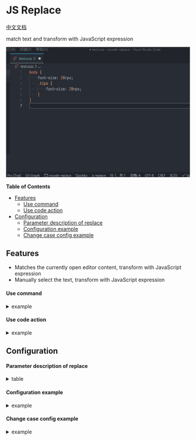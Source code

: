 # JS Replace <!-- omit in toc -->

[中文文档](./README-zh-cn.md)

match text and transform with JavaScript expression

![example](images/example.gif)

**Table of Contents**

- [Features](#features)
    - [Use command](#use-command)
    - [Use code action](#use-code-action)
- [Configuration](#configuration)
    - [Parameter description of replace](#parameter-description-of-replace)
    - [Configuration example](#configuration-example)
    - [Change case config example](#change-case-config-example)

## Features

- Matches the currently open editor content, transform with JavaScript expression
- Manually select the text, transform with JavaScript expression

#### Use command

<details>
<summary>example</summary>

![example](images/example.gif)
</details>

#### Use code action

<details>
<summary>example</summary>

![example2](images/example2.gif)
</details>

## Configuration

#### Parameter description of replace

<details>
<summary>table</summary>

| parameter    | type     | description                                                                                                                                          |
| ------------ | -------- | ---------------------------------------------------------------------------------------------------------------------------------------------------- |
| `$1` to `$n` | `String` | Matched groupings from `$1` to `$n` (The variable prefix can be modified in the configuration)                                                       |
| `$_`         | `String` | The substring that the regular expression matches (The variable name can be modified in the configuration)                                           |
| `ChangeCase` | `Object` | The built-in [change case](https://www.npmjs.com/package/change-case) variable contains change-case utility functions, such as ChangeCase.pascalCase |

</details>

#### Configuration example

<details>
<summary>example</summary>

```json
{
    // Register the replace command
    "jsReplace.commands": [
        {
            // Replace command
            "name": "rpx2px",
            // A regular expression used to match literals
            "match": "([0-9]{1,})rpx",
            // Processing after matching, using js expressions,
            // $1 represents the first grouping content matched,
            // and $_ represents the matched substring
            "replace": "`${($1 / 2)}px`",
            // Describes the command content
            "description": "rpx to px"
        },
        {
            "name": "define pascalCase",
            "match": "\\w{1,}",
            "replace": "ChangeCase.pascalCase($_)",
            "description": "AaBb"
        }
    ],
    // Replace settings, configure variable name mappings for more parameters
    // and $1 to $n prefix customization
    "jsReplace.setting": {
        // Matching substrings
        "match": "$_",
        // If the prefix matches the grouping variable,
        // set to $, the variable is $1 to $n
        "prefix": "$",
        // Register the command with the code action
        "actionLanguages": [
            "javascript",
            "typescript",
            "html",
            "css",
            "less",
            "typescriptreact",
            "scss",
            "python",
            "markdown",
            "json",
            "javascriptreact",
            "sass",
            "go",
            "c",
            "vue"
        ],
        // For commands that need to be ignored in code action,
        // fill in the \"name\" field in jsReplace.commands
        "actionIgnoreCommands": [
            // For example: "define pascalCase"
        ],
        // Code action name formatting, $name represents the command's name,
        // $description represents the command's description
        "actionNameFormat": "JSR $name ($description)"
    }
}
```

</details>

#### Change case config example

<details>
<summary>example</summary>

```json
{
    "jsReplace.commands": [
        {
            "name": "noCase",
            "match": "\\w{1,}[ _-]?\\w{1,}",
            "replace": "ChangeCase.noCase($_)",
            "description": "aa bb"
        },
        {
            "name": "camelCase",
            "match": "\\w{1,}[ _-]?\\w{1,}",
            "replace": "ChangeCase.camelCase($_)",
            "description": "aaBb"
        },
        {
            "name": "pascalCase",
            "match": "\\w{1,}[ _-]?\\w{1,}",
            "replace": "ChangeCase.pascalCase($_)",
            "description": "AaBb"
        },
        {
            "name": "constantCase",
            "match": "\\w{1,}[ _-]?\\w{1,}",
            "replace": "ChangeCase.constantCase($_)",
            "description": "AaBb"
        },
        {
            "name": "snakeCase",
            "match": "\\w{1,}[ _-]?\\w{1,}",
            "replace": "ChangeCase.snakeCase($_)",
            "description": "aa_bb"
        },
        {
            "name": "pathCase",
            "match": "\\w{1,}[ _-]?\\w{1,}",
            "replace": "ChangeCase.pathCase($_)",
            "description": "aa/bb"
        },
        {
            "name": "paramCase",
            "match": "\\w{1,}[ _-]?\\w{1,}",
            "replace": "ChangeCase.paramCase($_)",
            "description": "aa-bb"
        },
        {
            "name": "dotCase",
            "match": "\\w{1,}[ _-]?\\w{1,}",
            "replace": "ChangeCase.dotCase($_)",
            "description": "aa.bb"
        },
        {
            "name": "sentenceCase",
            "match": "\\w{1,}[ _-]?\\w{1,}",
            "replace": "ChangeCase.sentenceCase($_)",
            "description": "aa bb"
        },
        {
            "name": "capitalCase",
            "match": "\\w{1,}[ _-]?\\w{1,}",
            "replace": "ChangeCase.capitalCase($_)",
            "description": "Aa Bb"
        }
    ]
}
```

</details>
